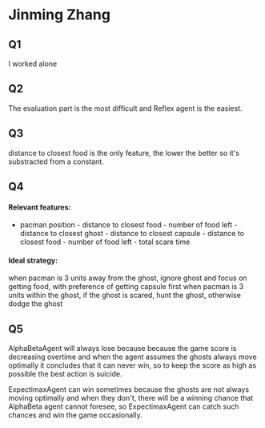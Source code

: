 # Jinming Zhang
## Q1
I worked alone
## Q2
The evaluation part is the most difficult and Reflex agent is the easiest.
## Q3
distance to closest food is the only feature, the lower the better so it's substracted from a constant.
## Q4
#### Relevant features: 
   - pacman position
    - distance to closest food
    - number of food left
    - distance to closest ghost
    - distance to closest capsule
    - distance to closest food
    - number of food left
    - total scare time

#### Ideal strategy:
when pacman is 3 units away from the ghost, ignore ghost and focus on getting food, with preference of getting capsule first
when pacman is 3 units within the ghost, if the ghost is scared, hunt the ghost, otherwise dodge the ghost
## Q5
AlphaBetaAgent will always lose because because the game score is decreasing overtime and when the agent assumes the ghosts always move optimally it concludes that it can never win, so to keep the score as high as possible the best action is suicide.

ExpectimaxAgent can win sometimes because the ghosts are not always moving optimally and when they don't, there will be a winning chance that AlphaBeta agent cannot foresee, so ExpectimaxAgent can catch such chances and win the game occasionally.